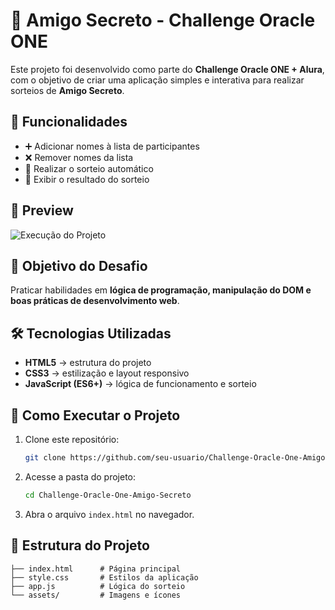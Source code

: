 # 🎁 Amigo Secreto - Challenge Oracle ONE

Este projeto foi desenvolvido como parte do **Challenge Oracle ONE + Alura**, com o objetivo de criar uma aplicação simples e interativa para realizar sorteios de **Amigo Secreto**.

## 📌 Funcionalidades

* ➕ Adicionar nomes à lista de participantes
* ❌ Remover nomes da lista
* 🎲 Realizar o sorteio automático
* 📜 Exibir o resultado do sorteio

## 📸 Preview

![Execução do Projeto](https://media0.giphy.com/media/v1.Y2lkPTc5MGI3NjExeDlxMTZ2cHZ1dTVyNnNzeHk5azh6b3M0cHZ0b2JoeGtoYmViMHQweCZlcD12MV9pbnRlcm5hbF9naWZfYnlfaWQmY3Q9Zw/x1ARu7NeVHBEq2E5eF/giphy.gif) 


## 🎯 Objetivo do Desafio

Praticar habilidades em **lógica de programação, manipulação do DOM e boas práticas de desenvolvimento web**.


## 🛠️ Tecnologias Utilizadas

* **HTML5** → estrutura do projeto
* **CSS3** → estilização e layout responsivo
* **JavaScript (ES6+)** → lógica de funcionamento e sorteio

## 🚀 Como Executar o Projeto

1. Clone este repositório:

   ```bash
   git clone https://github.com/seu-usuario/Challenge-Oracle-One-Amigo-Secreto.git
   ```
2. Acesse a pasta do projeto:

   ```bash
   cd Challenge-Oracle-One-Amigo-Secreto
   ```
3. Abra o arquivo `index.html` no navegador.

## 📂 Estrutura do Projeto

```
├── index.html      # Página principal
├── style.css       # Estilos da aplicação
├── app.js          # Lógica do sorteio
└── assets/         # Imagens e ícones
```



